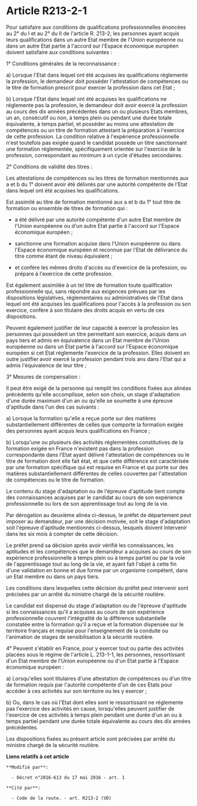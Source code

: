 # Article R213-2-1

Pour satisfaire aux conditions de qualifications professionnelles énoncées au 2° du I et au 2° du II de l'article R. 213-2,
les personnes ayant acquis leurs qualifications dans un autre Etat membre de l'Union européenne ou dans un autre Etat partie
à l'accord sur l'Espace économique européen doivent satisfaire aux conditions suivantes : 

1° Conditions générales de la reconnaissance : 

a) Lorsque l'Etat dans lequel ont été acquises les qualifications réglemente la profession, le demandeur doit posséder
l'attestation de compétences ou le titre de formation prescrit pour exercer la profession dans cet Etat ; 

b) Lorsque l'Etat dans lequel ont été acquises les qualifications ne réglemente pas la profession, le demandeur doit avoir
exercé la profession au cours des dix années précédentes dans un ou plusieurs Etats membres, un an, consécutif ou non, à
temps plein ou pendant une durée totale équivalente, à temps partiel, et posséder au moins une attestation de compétences ou
un titre de formation attestant la préparation à l'exercice de cette profession. La condition relative à l'expérience
professionnelle n'est toutefois pas exigée quand le candidat possède un titre sanctionnant une formation réglementée,
spécifiquement orientée sur l'exercice de la profession, correspondant au minimum à un cycle d'études secondaires. 

2° Conditions de validité des titres : 

Les attestations de compétences ou les titres de formation mentionnés aux a et b du 1° doivent avoir été délivrés par une
autorité compétente de l'Etat dans lequel ont été acquises les qualifications. 

Est assimilé au titre de formation mentionné aux a et b du 1° tout titre de formation ou ensemble de titres de formation
qui :

- a été délivré par une autorité compétente d'un autre Etat membre de l'Union européenne ou d'un autre Etat partie à l'accord
sur l'Espace économique européen ;

- sanctionne une formation acquise dans l'Union européenne ou dans l'Espace économique européen et reconnue par l'Etat de
délivrance du titre comme étant de niveau équivalent ;

- et confère les mêmes droits d'accès ou d'exercice de la profession, ou prépare à l'exercice de cette profession. 

Est également assimilée à un tel titre de formation toute qualification professionnelle qui, sans répondre aux exigences
prévues par les dispositions législatives, réglementaires ou administratives de l'Etat dans lequel ont été acquises les
qualifications pour l'accès à la profession ou son exercice, confère à son titulaire des droits acquis en vertu de ces
dispositions. 

Peuvent également justifier de leur capacité à exercer la profession les personnes qui possèdent un titre permettant son
exercice, acquis dans un pays tiers et admis en équivalence dans un Etat membre de l'Union européenne ou dans un Etat partie
à l'accord sur l'Espace économique européen si cet Etat réglemente l'exercice de la profession. Elles doivent en outre
justifier avoir exercé la profession pendant trois ans dans l'Etat qui a admis l'équivalence de leur titre ; 

3° Mesures de compensation : 

Il peut être exigé de la personne qui remplit les conditions fixées aux alinéas précédents qu'elle accomplisse, selon son
choix, un stage d'adaptation d'une durée maximum d'un an ou qu'elle se soumette à une épreuve d'aptitude dans l'un des cas
suivants : 

a) Lorsque la formation qu'elle a reçue porte sur des matières substantiellement différentes de celles que comporte la
formation exigée des personnes ayant acquis leurs qualifications en France ; 

b) Lorsqu'une ou plusieurs des activités réglementées constitutives de la formation exigée en France n'existent pas dans la
profession correspondante dans l'Etat ayant délivré l'attestation de compétences ou le titre de formation dont elle fait
état, et que cette différence est caractérisée par une formation spécifique qui est requise en France et qui porte sur des
matières substantiellement différentes de celles couvertes par l'attestation de compétences ou le titre de formation. 

Le contenu du stage d'adaptation ou de l'épreuve d'aptitude tient compte des connaissances acquises par le candidat au cours
de son expérience professionnelle ou lors de son apprentissage tout au long de la vie. 

Par dérogation au deuxième alinéa ci-dessus, le préfet de département peut imposer au demandeur, par une décision motivée,
soit le stage d'adaptation soit l'épreuve d'aptitude mentionnés ci-dessus, lesquels doivent intervenir dans les six mois à
compter de cette décision.

Le préfet prend sa décision après avoir vérifié les connaissances, les aptitudes et les compétences que le demandeur a
acquises au cours de son expérience professionnelle à temps plein ou à temps partiel ou par la voie de l'apprentissage tout
au long de la vie, et ayant fait l'objet à cette fin d'une validation en bonne et due forme par un organisme compétent, dans
un Etat membre ou dans un pays tiers.

Les conditions dans lesquelles cette décision du préfet peut intervenir sont précisées par un arrêté du ministre chargé de la
sécurité routière.

Le candidat est dispensé du stage d'adaptation ou de l'épreuve d'aptitude si les connaissances qu'il a acquises au cours de
son expérience professionnelle couvrent l'intégralité de la différence substantielle constatée entre la formation qu'il a
reçue et la formation dispensée sur le territoire français et requise pour l'enseignement de la conduite ou l'animation de
stages de sensibilisation à la sécurité routière. 

4° Peuvent s'établir en France, pour y exercer tout ou partie des activités placées sous le régime de l'article L. 213-1-1,
les personnes, ressortissant d'un Etat membre de l'Union européenne ou d'un Etat partie à l'Espace économique européen :

a) Lorsqu'elles sont titulaires d'une attestation de compétences ou d'un titre de formation requis par l'autorité compétente
d'un de ces Etats pour accéder à ces activités sur son territoire ou les y exercer ;

b) Ou, dans le cas où l'Etat dont elles sont le ressortissant ne réglemente pas l'exercice des activités en cause,
lorsqu'elles peuvent justifier de l'exercice de ces activités à temps plein pendant une durée d'un an ou à temps partiel
pendant une durée totale équivalente au cours des dix années précédentes. 

Les dispositions fixées au présent article sont précisées par arrêté du ministre chargé de la sécurité routière.

**Liens relatifs à cet article**

	**Modifié par**:

	  - Décret n°2016-613 du 17 mai 2016 - art. 1

	**Cité par**:

	  - Code de la route. - art. R213-2 (VD)

